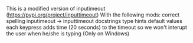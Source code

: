 This is a modified version of inputimeout (https://pypi.org/project/inputtimeout)
With the following mods:
correct spelling inputimeout -> inputtimeout
docstrings
type hints
default values
each keypress adds time (20 seconds) to the timeout so we won't interupt the user when he/she is typing (Only on Windows)
